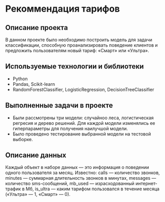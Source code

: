 # Рекоммендация тарифов

## Описание проекта
В данном проекте было необходимо построить модель для задачи классификации, способную проанализировать поведение клиентов и предложить пользователям новый тариф: «Смарт» или «Ультра».

## Используемые технологии и библиотеки
- Python
- Pandas, Scikit-learn
- RandomForestClassifier, LogisticRegression, DecisionTreeClassifier

## Выполненные задачи в проекте
- Были рассмотрены три модели: случайноо леса, логистическая регресия и дерево решений. Для каждой модели изменялись ее гиперпараметры для получения наилучшой модели.
- Было проведено тестирование выбранной модели на тестовой выборке.

## Описание данных
Каждый объект в наборе данных — это информация о поведении одного пользователя за месяц. Известно:
сalls — количество звонков,
minutes — суммарная длительность звонков в минутах,
messages — количество sms-сообщений,
mb_used — израсходованный интернет-трафик в Мб,
is_ultra — каким тарифом пользовался в течение месяца («Ультра» — 1, «Смарт» — 0).